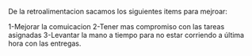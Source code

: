

De la retroalimentacion sacamos los siguientes items para mejroar:

1-Mejorar la comuicacion
2-Tener mas compromiso con las tareas asignadas
3-Levantar la mano a tiempo para no estar corriendo a última hora con las entregas.

